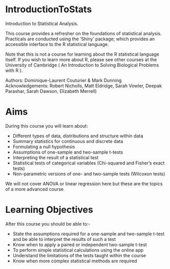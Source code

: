 IntroductionToStats
===================
Introduction to Statistical Analysis.

This course provides a refresher on the foundations of statistical analysis. Practicals are conducted using the ‘Shiny’ package; which provides an accessible interface to the R statistical language.

Note that this is not a course for learning about the R statistical language itself. If you wish to learn more about R, please see other courses at the University of Cambridge ( An Introduction to Solving Biological Problems with R ).

Authors: Dominique-Laurent Couturier & Mark Dunning        
Acknowledgements: Robert Nicholls, Matt Eldridge, Sarah Vowler, Deepak Parashar, Sarah Dawson, Elizabeth Merrell)

Aims
====
During this course you will learn about:
* Different types of data, distributions and structure within data
* Summary statistics for continuous and discrete data
* Formulating a null hypothesis
* Assumptions of one-sample and two-sample t-tests
* Interpreting the result of a statistical test
* Statistical tests of categorical variables (Chi-squared and Fisher’s exact tests)
* Non-parametric versions of one- and two-sample tests (Wilcoxon tests)

We will not cover ANOVA or linear regression here but these are the topics of a more advanced course

Learning Objectives
===================
After this course you should be able to:-
* State the assumptions required for a one-sample and two-sample t-test and be able to interpret the results of such a test
* Know when to apply a paired or independent two-sample t-test
* To perform simple statistical calculations using the online app
* Understand the limitations of the tests taught within the course
* Know when more complex statistical methods are required
